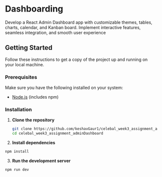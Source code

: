 # Dashboarding

Develop a React Admin Dashboard app with customizable themes, tables, charts, calendar, and Kanban board. Implement interactive features, seamless integration, and smooth user experience

## Getting Started

Follow these instructions to get a copy of the project up and running on your local machine.

### Prerequisites

Make sure you have the following installed on your system:
- [Node.js](https://nodejs.org/) (includes npm)

### Installation

1. **Clone the repository**
   ```bash
   git clone https://github.com/keshavGaur1/celebal_week3_assignment_adminDashboard.git
   cd celebal_week3_assignment_adminDashboard
   ```

2. **Install dependencies**
```bash
npm install
```

3. **Run the development server**
```bash
npm run dev
```


   
